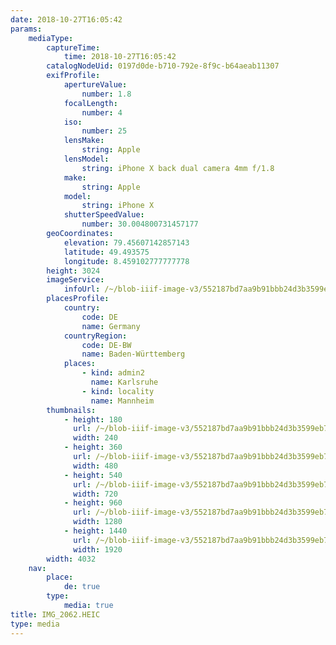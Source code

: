```yaml
---
date: 2018-10-27T16:05:42
params:
    mediaType:
        captureTime:
            time: 2018-10-27T16:05:42
        catalogNodeUid: 0197d0de-b710-792e-8f9c-b64aeab11307
        exifProfile:
            apertureValue:
                number: 1.8
            focalLength:
                number: 4
            iso:
                number: 25
            lensMake:
                string: Apple
            lensModel:
                string: iPhone X back dual camera 4mm f/1.8
            make:
                string: Apple
            model:
                string: iPhone X
            shutterSpeedValue:
                number: 30.004800731457177
        geoCoordinates:
            elevation: 79.45607142857143
            latitude: 49.493575
            longitude: 8.459102777777778
        height: 3024
        imageService:
            infoUrl: /~/blob-iiif-image-v3/552187bd7aa9b91bbb24d3b3599eb7af164264f1608784e603faed43eb422dc0/info.json
        placesProfile:
            country:
                code: DE
                name: Germany
            countryRegion:
                code: DE-BW
                name: Baden-Württemberg
            places:
                - kind: admin2
                  name: Karlsruhe
                - kind: locality
                  name: Mannheim
        thumbnails:
            - height: 180
              url: /~/blob-iiif-image-v3/552187bd7aa9b91bbb24d3b3599eb7af164264f1608784e603faed43eb422dc0/full/240%2C180/0/default.jpg
              width: 240
            - height: 360
              url: /~/blob-iiif-image-v3/552187bd7aa9b91bbb24d3b3599eb7af164264f1608784e603faed43eb422dc0/full/480%2C360/0/default.jpg
              width: 480
            - height: 540
              url: /~/blob-iiif-image-v3/552187bd7aa9b91bbb24d3b3599eb7af164264f1608784e603faed43eb422dc0/full/720%2C540/0/default.jpg
              width: 720
            - height: 960
              url: /~/blob-iiif-image-v3/552187bd7aa9b91bbb24d3b3599eb7af164264f1608784e603faed43eb422dc0/full/1280%2C960/0/default.jpg
              width: 1280
            - height: 1440
              url: /~/blob-iiif-image-v3/552187bd7aa9b91bbb24d3b3599eb7af164264f1608784e603faed43eb422dc0/full/1920%2C1440/0/default.jpg
              width: 1920
        width: 4032
    nav:
        place:
            de: true
        type:
            media: true
title: IMG_2062.HEIC
type: media
---
```

